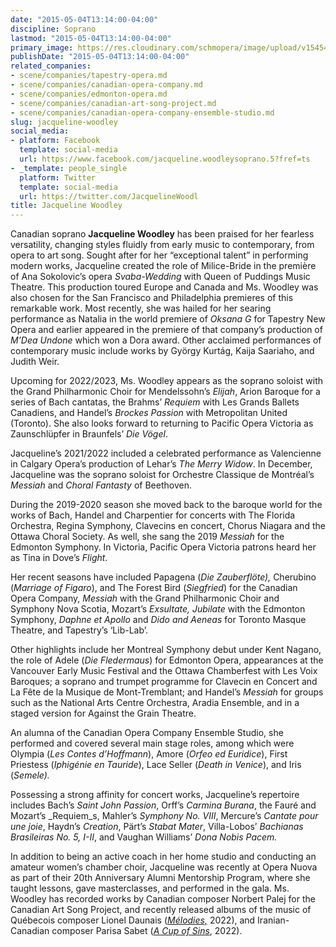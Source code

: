 ```yaml
---
date: "2015-05-04T13:14:00-04:00"
discipline: Soprano
lastmod: "2015-05-04T13:14:00-04:00"
primary_image: https://res.cloudinary.com/schmopera/image/upload/v1545409169/media/webhook-uploads/1430759680674/WOODLEY-PHOTO_Fotor.jpg.jpg
publishDate: "2015-05-04T13:14:00-04:00"
related_companies:
- scene/companies/tapestry-opera.md
- scene/companies/canadian-opera-company.md
- scene/companies/edmonton-opera.md
- scene/companies/canadian-art-song-project.md
- scene/companies/canadian-opera-company-ensemble-studio.md
slug: jacqueline-woodley
social_media:
- platform: Facebook
  template: social-media
  url: https://www.facebook.com/jacqueline.woodleysoprano.5?fref=ts
- _template: people_single
  platform: Twitter
  template: social-media
  url: https://twitter.com/JacquelineWoodl
title: Jacqueline Woodley
---
```

Canadian soprano **Jacqueline Woodley** has been praised for her fearless versatility, changing styles fluidly from early music to contemporary, from opera to art song. Sought after for her “exceptional talent” in performing modern works, Jacqueline created the role of Milice-Bride in the première of Ana Sokolovic’s opera _Svaba-Wedding_ with Queen of Puddings Music Theatre. This production toured Europe and Canada and Ms. Woodley was also chosen for the San Francisco and Philadelphia premieres of this remarkable work. Most recently, she was hailed for her searing performance as Natalia in the world premiere of _Oksana G_ for Tapestry New Opera and earlier appeared in the premiere of that company’s production of _M’Dea Undone_ which won a Dora award. Other acclaimed performances of contemporary music include works by György Kurtág, Kaija Saariaho, and Judith Weir.

Upcoming for 2022/2023, Ms. Woodley appears as the soprano soloist with the Grand Philharmonic Choir for Mendelssohn’s _Elijah_, Arion Baroque for a series of Bach cantatas, the Brahms’ _Requiem_ with Les Grands Ballets Canadiens, and Handel’s _Brockes Passion_ with Metropolitan United (Toronto). She also looks forward to returning to Pacific Opera Victoria as Zaunschlüpfer in Braunfels’ _Die Vögel_.

Jacqueline’s 2021/2022 included a celebrated performance as Valencienne in Calgary Opera’s production of Lehar’s _The Merry Widow_. In December, Jacqueline was the soprano soloist for Orchestre Classique de Montréal’s _Messiah_ and _Choral Fantasty_ of Beethoven.

During the 2019-2020 season she moved back to the baroque world for the works of Bach, Handel and Charpentier for concerts with The Florida Orchestra, Regina Symphony, Clavecins en concert, Chorus Niagara and the Ottawa Choral Society. As well, she sang the 2019 _Messiah_ for the Edmonton Symphony. In Victoria, Pacific Opera Victoria patrons heard her as Tina in Dove’s _Flight_.

Her recent seasons have included Papagena (_Die Zauberflöte),_ Cherubino (_Marriage of Figaro_), and The Forest Bird (_Siegfried_) for the Canadian Opera Company, _Messiah_ with the Grand Philharmonic Choir and Symphony Nova Scotia, Mozart’s _Exsultate, Jubilate_ with the Edmonton Symphony, _Daphne et Apollo_ and _Dido and Aeneas_ for Toronto Masque Theatre, and Tapestry’s ‘Lib-Lab’.

Other highlights include her Montreal Symphony debut under Kent Nagano, the role of Adele (_Die Fledermaus_) for Edmonton Opera, appearances at the Vancouver Early Music Festival and the Ottawa Chamberfest with Les Voix Baroques; a soprano and trumpet programme for Clavecin en Concert and La Fête de la Musique de Mont-Tremblant; and Handel’s _Messiah_ for groups such as the National Arts Centre Orchestra, Aradia Ensemble, and in a staged version for Against the Grain Theatre.

An alumna of the Canadian Opera Company Ensemble Studio, she performed and covered several main stage roles, among which were Olympia (_Les_ _Contes d’Hoffmann_), Amore (_Orfeo ed Euridice_), First Priestess (_Iphigénie en Tauride_), Lace Seller (_Death in Venice_), and Iris (_Semele)._

Possessing a strong affinity for concert works, Jacqueline’s repertoire includes Bach’s _Saint John Passion_, Orff’s _Carmina Burana_, the Fauré and Mozart’s _Requiem_s, Mahler’s _Symphony No. VIII_, Mercure’s _Cantate pour une joie_, Haydn’s _Creation_, Pärt’s _Stabat Mater_, Villa-Lobos’ _Bachianas Brasileiras No. 5, I-II_, and Vaughan Williams’ _Dona Nobis Pacem._

In addition to being an active coach in her home studio and conducting an amateur women’s chamber choir, Jacqueline was recently at Opera Nuova as part of their 20th Anniversary Alumni Mentorship Program, where she taught lessons, gave masterclasses, and performed in the gala. Ms. Woodley has recorded works by Canadian composer Norbert Palej for the Canadian Art Song Project, and recently released albums of the music of Québecois composer Lionel Daunais ([_Mélodies,_](https://lioneldaunais.com/) 2022), and Iranian-Canadian composer Parisa Sabet ([_A Cup of Sins_](https://redshiftmusicsociety.bandcamp.com/album/a-cup-of-sins), 2022).